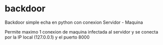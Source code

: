 # backdoor
Backdoor simple echa en python con conexion Servidor - Maquina 

Permite maximo 1 conexion de maquina infectada al servidor y se conecta por la IP local (127.0.0.1) y el puerto 8000
